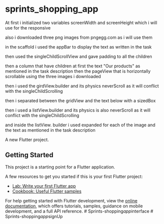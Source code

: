 # sprints_shopping_app

At first i initialized two variables screenWidth and screenHeight which i will use for the responsive 

also i downloaded three png images from pngegg.com as i will use them

in the scaffold i used the appBar to display the text as written in the task 

then used the singleChildScrollView and gave padding to all the children

then a column that have children at first the text "Our products" as mentioned in the task description
then the pageView that is horizontally scrollable using the three images i downloaded 
 
then i used the girdView.builder and its physics neverScroll as it will conflict with the singleChildScrolling

then i separated between the gridView and the text below with a sizedBox 

then i used a listView.builder and its physics is also neverScroll as it will conflict with the singleChildScrolling

and inside the listView. builder i used expanded for each of the image and the text as mentioned in the task description 

A new Flutter project.

## Getting Started

This project is a starting point for a Flutter application.

A few resources to get you started if this is your first Flutter project:

- [Lab: Write your first Flutter app](https://docs.flutter.dev/get-started/codelab)
- [Cookbook: Useful Flutter samples](https://docs.flutter.dev/cookbook)

For help getting started with Flutter development, view the
[online documentation](https://docs.flutter.dev/), which offers tutorials,
samples, guidance on mobile development, and a full API reference.
#   S p r i n t s - s h o p p i n g _ a p p _ i n t e r f a c e  
 #   S p r i n t s - s h o p p i n g _ a p p _ s i g n U p  
 